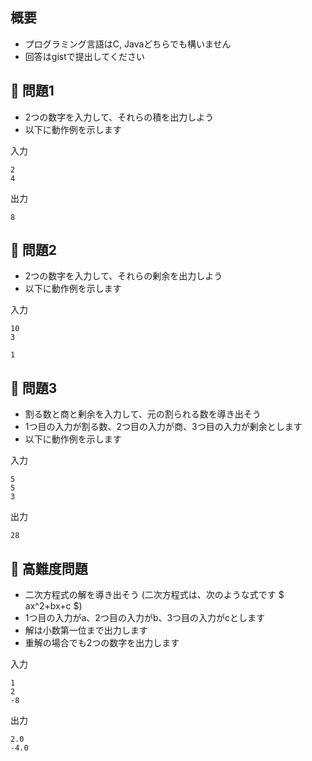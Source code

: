 ## 概要

- プログラミング言語はC, Javaどちらでも構いません
- 回答はgistで提出してください

## :turtle: 問題1

- 2つの数字を入力して、それらの積を出力しよう
- 以下に動作例を示します

入力

```
2
4
```

出力

```
8
```

## :dog: 問題2

- 2つの数字を入力して、それらの剰余を出力しよう
- 以下に動作例を示します

入力

```
10
3
```

```
1
```

## :bear: 問題3

- 割る数と商と剰余を入力して、元の割られる数を導き出そう
- 1つ目の入力が割る数、2つ目の入力が商、3つ目の入力が剰余とします
- 以下に動作例を示します

入力

```
5
5
3
```

出力
```
28
```

## :whale: 高難度問題

- 二次方程式の解を導き出そう (二次方程式は、次のような式です $ ax^2+bx+c $)
- 1つ目の入力がa、2つ目の入力がb、3つ目の入力がcとします
- 解は小数第一位まで出力します
- 重解の場合でも2つの数字を出力します

入力

```
1
2
-8
```

出力

```
2.0
-4.0
```
